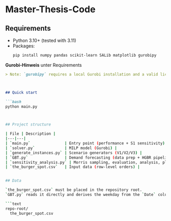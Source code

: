 # Master-Thesis-Code

## Requirements

- Python 3.10+ (tested with 3.11)
- Packages:
  ```bash
  pip install numpy pandas scikit-learn SALib matplotlib gurobipy
 **Gurobi-Hinweis** unter Requirements
```markdown
> Note: `gurobipy` requires a local Gurobi installation and a valid license (academic or commercial).



## Quick start

```bash
python main.py



## Project structure

| File | Description |
|---|---|
| `main.py`               | Entry point (performance + S1 sensitivity) |
| `solver.py`             | MILP model (Gurobi) |
| `generate_instances.py` | Scenario generators (V1/V2/V3) |
| `GBT.py`                | Demand forecasting (data prep + HGBR pipeline) |
| `sensitivity_analysis.py` | Morris sampling, evaluation, analysis, plotting |
| `the_burger_spot.csv`   | Input data (row-level orders) |


## Data

`the_burger_spot.csv` must be placed in the repository root.  
`GBT.py` reads it directly and derives the weekday from the `Date` column.

```text
repo-root/
  the_burger_spot.csv
